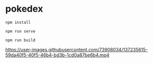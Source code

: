# pokedex

```
npm install
```
```
npm run serve
```
```
npm run build
```

https://user-images.githubusercontent.com/73908034/137235615-59da40f5-40f5-46b4-bd3b-1cd0a87be6b4.mp4

